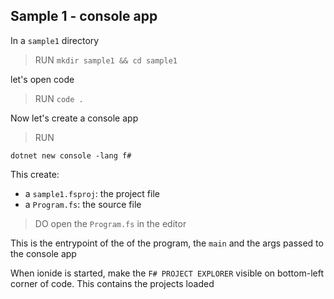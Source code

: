 


## Sample 1 - console app

In a `sample1` directory

> RUN `mkdir sample1 && cd sample1`

let's open code

> RUN `code .`

Now let's create a console app 

> RUN

```
dotnet new console -lang f#
```

This create:
- a `sample1.fsproj`: the project file
- a `Program.fs`: the source file

> DO open the `Program.fs` in the editor

This is the entrypoint of the of the program, the `main` and the args passed to the console app

When ionide is started, make the `F# PROJECT EXPLORER` visible on bottom-left corner of code.
This contains the projects loaded

